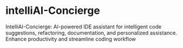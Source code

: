 # intelliAI-Concierge
IntelliAI-Concierge: AI-powered IDE assistant for intelligent code suggestions, refactoring, documentation, and personalized assistance. Enhance productivity and streamline coding workflow
